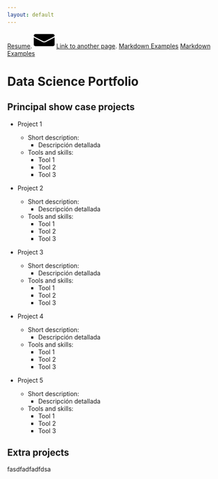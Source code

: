 ```yaml
---
layout: default
---
```


[Resume](https://henryhodelin.github.io/Short_Resume_EN/). [![Logo de Markdown](./assets/img/email_small.png)](mailto:henry.hodelin@gmail.com)  [Link to another page](./another-page.html).  [Markdown Examples](./markdown_examples.html)   [Markdown Examples](./markdown_examples.html)




# Data Science Portfolio


## Principal show case projects

- Project 1 
  - Short description:
    - Descripción detallada
  - Tools and skills:
    - Tool 1
    - Tool 2
    - Tool 3
    
- Project 2 
  - Short description:
    - Descripción detallada
  - Tools and skills:
    - Tool 1
    - Tool 2
    - Tool 3
  

- Project 3 
  - Short description:
    - Descripción detallada
  - Tools and skills:
    - Tool 1
    - Tool 2
    - Tool 3

- Project 4 
  - Short description:
    - Descripción detallada
  - Tools and skills:
    - Tool 1
    - Tool 2
    - Tool 3


- Project 5 
  - Short description:
    - Descripción detallada
  - Tools and skills:
    - Tool 1
    - Tool 2
    - Tool 3



## Extra projects

fasdfadfadfdsa

